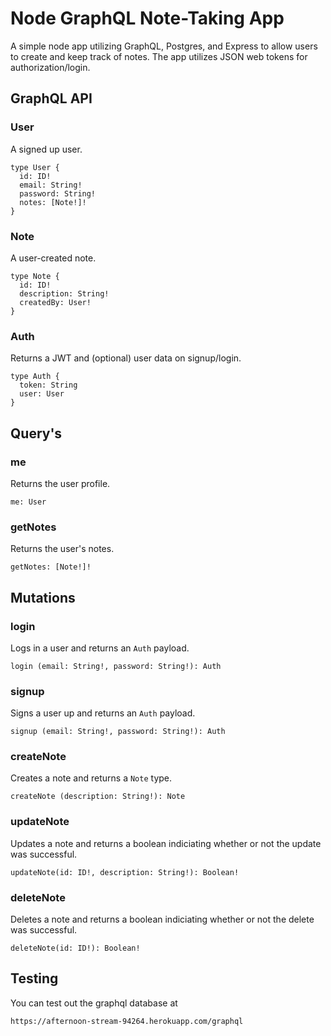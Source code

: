 # Node GraphQL Note-Taking App

A simple node app utilizing GraphQL, Postgres, and Express to allow users to create and keep track of notes. The app utilizes JSON web tokens for authorization/login.

## GraphQL API

### User

A signed up user.

```
type User {
  id: ID!
  email: String!
  password: String!
  notes: [Note!]!
}
```

### Note

A user-created note.

```
type Note {
  id: ID!
  description: String!
  createdBy: User!
}
```

### Auth

Returns a JWT and (optional) user data on signup/login.

```
type Auth { 
  token: String
  user: User
}
```

## Query's

### me

Returns the user profile.

```
me: User
```

### getNotes

Returns the user's notes.

```
getNotes: [Note!]!
```

## Mutations

### login

Logs in a user and returns an `Auth` payload.

```
login (email: String!, password: String!): Auth
```

### signup

Signs a user up and returns an `Auth` payload.

```
signup (email: String!, password: String!): Auth
```

### createNote

Creates a note and returns a `Note` type.

```
createNote (description: String!): Note
```

### updateNote

Updates a note and returns a boolean indiciating whether or not the update was successful.

```
updateNote(id: ID!, description: String!): Boolean!
```

### deleteNote

Deletes a note and returns a boolean indiciating whether or not the delete was successful.

```
deleteNote(id: ID!): Boolean!
```

## Testing

You can test out the graphql database at

```
https://afternoon-stream-94264.herokuapp.com/graphql
```






